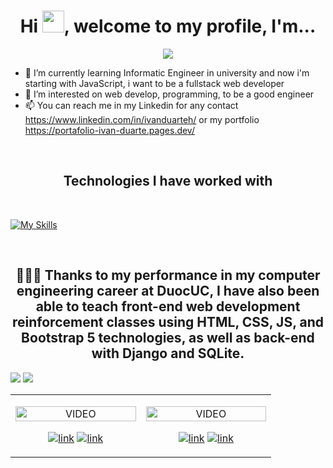 <h1 align="center">Hi <img src="https://media.giphy.com/media/hvRJCLFzcasrR4ia7z/giphy.gif" width="35">, welcome to my profile, I'm... </h1>
<p align="center">
  <img src="https://i.imgur.com/pxTEkM1.png">
</p>


- 🌱 I’m currently learning Informatic Engineer in university and now i'm starting with JavaScript, i want to be a fullstack web developer
- 💞️ I’m interested on web develop, programming, to be a good engineer
- 📫 You can reach me in my Linkedin for any contact https://www.linkedin.com/in/ivanduarteh/ or my portfolio https://portafolio-ivan-duarte.pages.dev/

<br>

<h2 align="center">
  Technologies I have worked with
</h2>

<br>

[![My Skills](https://skillicons.dev/icons?i=html,css,js,react,tailwind,bootstrap,django,aws,sqlite,mysql)](https://skillicons.dev)

<br>



<h2 align="center">👨🏻‍💻 Thanks to my performance in my computer engineering career at DuocUC, I have also been able to teach front-end web development reinforcement classes using HTML, CSS, JS, and Bootstrap 5 technologies, as well as back-end with Django and SQLite.</h2>

<table align="center" >
<tr border="none">
  <td width="25%" align="center">
    <p align="center">
     <a href="https://youtu.be/iom8QlFf_nE?si=vIDcczCnG5u_b4eJ" title="Go to Source">
        <img align="center" width=100% src="https://i.imgur.com/VvOh5cG.png"   alt="VIDEO" /></a>
      </p>
    <p align="center">
        <a href="https://youtu.be/iom8QlFf_nE?si=vIDcczCnG5u_b4eJ" target="blank"><img align="center" src="https://img.shields.io/badge/YouTube-FF0000?style=for-the-badge&logo=youtube&logoColor=white" alt="link"  /></a>
      <a href="https://github.com/Reaien/Curso_FULL_STACK01" target="blank"><img align="center" src="https://img.shields.io/badge/GitHub-100000?style=for-the-badge&logo=github&logoColor=white" alt="link" /></a>
    </p>       
</td>
<td width="25%" align="center">
    <p align="center">
     <a href="https://youtu.be/ec58N9Q_JEs?si=6Idry9OW7-ev9H3f" title="Go to Source">
        <img align="center" width=100% src="https://i.imgur.com/Fa6Ilx4.png"   alt="VIDEO" /></a>
      </p>
    <p align="center">
        <a href="https://youtu.be/ec58N9Q_JEs?si=6Idry9OW7-ev9H3f" target="blank"><img align="center" src="https://img.shields.io/badge/YouTube-FF0000?style=for-the-badge&logo=youtube&logoColor=white" alt="link"  /></a>
      <a href="https://github.com/Reaien/Curso_FULL_STACK02" target="blank"><img align="center" src="https://img.shields.io/badge/GitHub-100000?style=for-the-badge&logo=github&logoColor=white" alt="link" /></a>
    </p>       
</td>


<div display="flex">
  <img src="https://github-readme-streak-stats.herokuapp.com/?user=Reaien&theme=monokai&hide_border=false"> 
  <img src="https://github-readme-stats.vercel.app/api/top-langs/?username=Reaien&theme=monokai&show_icons=true&hide_border=false&layout=compact">
</div>




<!---
Reaien/Reaien is a ✨ special ✨ repository because its `README.md` (this file) appears on your GitHub profile.
You can click the Preview link to take a look at your changes.
--->
